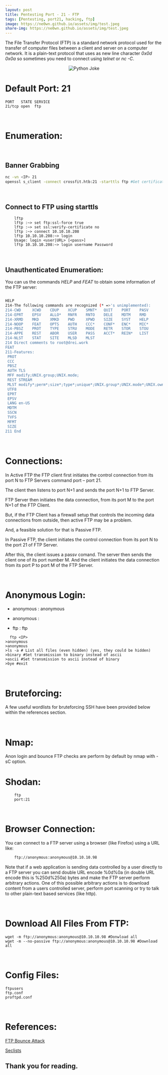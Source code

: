 ```yaml
---
layout: post
title: Pentesting Port - 21 - FTP 
tags: [Pentesting, port21, hacking, ftp]
image: https://ne0wn.github.io/assets/img/test.jpeg
share-img: https://ne0wn.github.io/assets/img/test.jpeg
---
```


The File Transfer Protocol (FTP) is a standard network protocol used for the transfer of computer files between a client and server on a computer network.
It is a plain-text protocol that uses as new line character <i>0x0d 0x0a</i> so sometimes you need to connect using <i>telnet</i> or <i>nc -C</i>.

<center><img src="/assets/img/python_tips/py-joke.jpg" alt="Python Joke"></center>

# Default Port: 21

```shell
PORT   STATE SERVICE
21/tcp open  ftp
```

<br>

# Enumeration:

<br>

## Banner Grabbing


```bash
nc -vn <IP> 21
openssl s_client -connect crossfit.htb:21 -starttls ftp #Get certificate if any
```

<br>

## Connect to FTP using starttls


```shell
    lftp
    lftp :~> set ftp:ssl-force true
    lftp :~> set ssl:verify-certificate no
    lftp :~> connect 10.10.10.208
    lftp 10.10.10.208:~> login                       
    Usage: login <user|URL> [<pass>]
    lftp 10.10.10.208:~> login username Password
```

<br>

## Unauthenticated Enumeration:


 You can us the commands <i>HELP</i> and <i>FEAT</i> to obtain some information of the FTP server:

```bash

HELP
214-The following commands are recognized (* =>'s unimplemented):
214-CWD     XCWD    CDUP    XCUP    SMNT*   QUIT    PORT    PASV    
214-EPRT    EPSV    ALLO*   RNFR    RNTO    DELE    MDTM    RMD     
214-XRMD    MKD     XMKD    PWD     XPWD    SIZE    SYST    HELP    
214-NOOP    FEAT    OPTS    AUTH    CCC*    CONF*   ENC*    MIC*    
214-PBSZ    PROT    TYPE    STRU    MODE    RETR    STOR    STOU    
214-APPE    REST    ABOR    USER    PASS    ACCT*   REIN*   LIST    
214-NLST    STAT    SITE    MLSD    MLST    
214 Direct comments to root@drei.work
FEAT
211-Features:
 PROT
 CCC
 PBSZ
 AUTH TLS
 MFF modify;UNIX.group;UNIX.mode;
 REST STREAM
 MLST modify*;perm*;size*;type*;unique*;UNIX.group*;UNIX.mode*;UNIX.owner*;
 UTF8
 EPRT
 EPSV
 LANG en-US
 MDTM
 SSCN
 TVFS
 MFMT
 SIZE
211 End
```
<br>

# Connections:


In Active FTP the FTP client first initiates the control connection from its port N to FTP Servers command port – port 21. 

The client then listens to port N+1 and sends the port N+1 to FTP Server. 

FTP Server then initiates the data connection, from its port M to the port N+1 of the FTP Client.

But, if the FTP Client has a firewall setup that controls the incoming data connections from outside, then active FTP may be a problem. 

And, a feasible solution for that is Passive FTP.

In Passive FTP, the client initiates the control connection from its port N to the port 21 of FTP Server. 

After this, the client issues a passv comand. The server then sends the client one of its port number M. And the client initiates the data connection from its port P to port M of the FTP Server.

<br>

# Anonymous Login:



* anonymous : anonymous

* anonymous :

* ftp : ftp

```shell
  ftp <IP>
>anonymous
>anonymous
>ls -a # List all files (even hidden) (yes, they could be hidden)
>binary #Set transmission to binary instead of ascii
>ascii #Set transmission to ascii instead of binary
>bye #exit
```
<br>

# Bruteforcing:


A few useful wordlists for bruteforcing SSH have been provided below within the references section.

<br>

# Nmap:


Anon login and bounce FTP checks are perform by default by nmap with -sC option.


# Shodan:


```shell
    ftp
    port:21

```

<br>

# Browser Connection:


You can connect to a FTP server using a browser (like Firefox) using a URL like:

```bash
    ftp://anonymous:anonymous@10.10.10.98
```


Note that if a web application is sending data controlled by a user directly to a FTP server you can send double URL encode %0d%0a (in double URL encode this is %250d%250a) bytes and make the FTP server perform arbitrary actions. One of this possible arbitrary actions is to download content from a users controlled server, perform port scanning or try to talk to other plain-text based services (like http).

<br>

# Download All Files From FTP:


```shell
wget -m ftp://anonymous:anonymous@10.10.10.98 #Donwload all
wget -m --no-passive ftp://anonymous:anonymous@10.10.10.98 #Download all
```

<br>

# Config Files:


```shell
ftpusers
ftp.conf
proftpd.conf
```
<br>

# References:


[FTP Bounce Attack](https://www.thesecuritybuddy.com/vulnerabilities/what-is-ftp-bounce-attack/)
<br>

[Seclists](https://github.com/danielmiessler/SecLists/blob/master/Passwords/Default-Credentials/ftp-betterdefaultpasslist.txt)
<br>


## Thank you for reading.